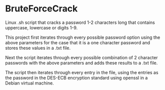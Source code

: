 # BruteForceCrack
Linux .sh script that cracks a password 1-2 characters long that contains uppercase, lowercase or digits 1-9. 

This project first iterates through every possible password option using the above parameters for the case that it is a one character password and stores these values in a .txt file. 

Next the script iterates through every possible combination of 2 character passwords with the above parameters and adds these results to a .txt file. 

The script then iterates through every entry in the file, using the entries as the password in the DES-ECB encryption standard using openssl in a Debian virtual machine. 
